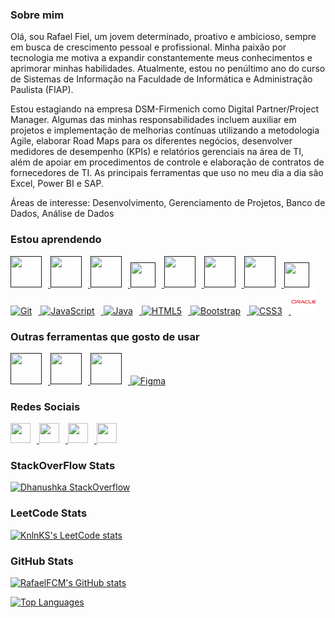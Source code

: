 ### Sobre mim

Olá, sou Rafael Fiel, um jovem determinado, proativo e ambicioso, sempre em busca de crescimento pessoal e profissional. Minha paixão por tecnologia me motiva a expandir constantemente meus conhecimentos e aprimorar minhas habilidades. Atualmente, estou no penúltimo ano do curso de Sistemas de Informação na Faculdade de Informática e Administração Paulista (FIAP).

Estou estagiando na empresa DSM-Firmenich como Digital Partner/Project Manager. Algumas das minhas responsabilidades incluem auxiliar em projetos e implementação de melhorias contínuas utilizando a metodologia Agile, elaborar Road Maps para os diferentes negócios, desenvolver medidores de desempenho (KPIs) e relatórios gerenciais na área de TI, além de apoiar em procedimentos de controle e elaboração de contratos de fornecedores de TI. As principais ferramentas que uso no meu dia a dia são Excel, Power BI e SAP.

Áreas de interesse: Desenvolvimento, Gerenciamento de Projetos, Banco de Dados, Análise de Dados

### Estou aprendendo

<p align="left">
  <a href="" target="_blank" rel="noreferrer">
    <img src="https://cdn.jsdelivr.net/gh/devicons/devicon@latest/icons/androidstudio/androidstudio-original-wordmark.svg" width="50" height="50" style="margin-right: 10px;" />
  </a>
  <a href="" target="_blank" rel="noreferrer">
    <img src="https://cdn.jsdelivr.net/gh/devicons/devicon@latest/icons/kotlin/kotlin-original-wordmark.svg" width="50" height="50" style="margin-right: 10px;" />
  </a>
  <a href="" target="_blank" rel="noreferrer">
    <img src="https://cdn.jsdelivr.net/gh/devicons/devicon@latest/icons/angularjs/angularjs-original-wordmark.svg" width="50" height="50" style="margin-right: 10px;" />
  </a>
  <a href="" target="_blank" rel="noreferrer">
    <img src="https://cdn.jsdelivr.net/gh/devicons/devicon@latest/icons/typescript/typescript-original.svg" width="40" height="40" style="margin-right: 10px;" />
  </a>
  <a href="" target="_blank" rel="noreferrer">
    <img src="https://cdn.jsdelivr.net/gh/devicons/devicon@latest/icons/nodejs/nodejs-original-wordmark.svg" width="50" height="50" style="margin-right: 10px;" />
  </a>
  <a href="" target="_blank" rel="noreferrer">
    <img src="https://cdn.jsdelivr.net/gh/devicons/devicon@latest/icons/tomcat/tomcat-original-wordmark.svg" width="50" height="50" style="margin-right: 10px;" />
  </a>
  <a href="" target="_blank" rel="noreferrer">
    <img src="https://cdn.jsdelivr.net/gh/devicons/devicon@latest/icons/dart/dart-original-wordmark.svg" width="50" height="50" style="margin-right: 10px;" />
  </a>
  <a href="" target="_blank" rel="noreferrer">
    <img src="https://cdn.jsdelivr.net/gh/devicons/devicon@latest/icons/flutter/flutter-original.svg" width="40" height="40" style="margin-right: 10px;" />
  </a>
  <a href="https://git-scm.com/" target="_blank" rel="noreferrer">
    <img src="https://raw.githubusercontent.com/danielcranney/readme-generator/main/public/icons/skills/git-colored.svg" width="36" height="36" alt="Git" style="margin-right: 10px;" />
  </a>
  <a href="https://developer.mozilla.org/en-US/docs/Web/JavaScript" target="_blank" rel="noreferrer">
    <img src="https://raw.githubusercontent.com/danielcranney/readme-generator/main/public/icons/skills/javascript-colored.svg" width="36" height="36" alt="JavaScript" style="margin-right: 10px;" />
  </a>
  <a href="https://www.oracle.com/java/" target="_blank" rel="noreferrer">
    <img src="https://raw.githubusercontent.com/danielcranney/readme-generator/main/public/icons/skills/java-colored.svg" width="36" height="36" alt="Java" style="margin-right: 10px;" />
  </a>
  <a href="https://developer.mozilla.org/en-US/docs/Glossary/HTML5" target="_blank" rel="noreferrer">
    <img src="https://raw.githubusercontent.com/danielcranney/readme-generator/main/public/icons/skills/html5-colored.svg" width="36" height="36" alt="HTML5" style="margin-right: 10px;" />
  </a>
  <a href="https://getbootstrap.com/" target="_blank" rel="noreferrer">
    <img src="https://raw.githubusercontent.com/danielcranney/readme-generator/main/public/icons/skills/bootstrap-colored.svg" width="36" height="36" alt="Bootstrap" style="margin-right: 10px;" />
  </a>
  <a href="https://www.w3.org/TR/CSS/#css" target="_blank" rel="noreferrer">
    <img src="https://raw.githubusercontent.com/danielcranney/readme-generator/main/public/icons/skills/css3-colored.svg" width="36" height="36" alt="CSS3" style="margin-right: 10px;" />
  </a>
  <a href="https://www.oracle.com/" target="_blank" rel="noreferrer">
    <img src="https://raw.githubusercontent.com/devicons/devicon/master/icons/oracle/oracle-original.svg" alt="oracle" width="40" height="40" style="margin-right: 10px;" />
  </a>
</p>

### Outras ferramentas que gosto de usar

<p align="left">
  <a href="" target="_blank" rel="noreferrer">
    <img src="https://cdn.jsdelivr.net/gh/devicons/devicon@latest/icons/trello/trello-original-wordmark.svg" width="50" height="50" style="margin-right: 10px;" />
  </a>
  <a href="" target="_blank" rel="noreferrer">
    <img src="https://cdn.jsdelivr.net/gh/devicons/devicon@latest/icons/photoshop/photoshop-original.svg" width="50" height="50" style="margin-right: 10px;" />
  </a>
  <a href="" target="_blank" rel="noreferrer">
    <img src="https://cdn.jsdelivr.net/gh/devicons/devicon@latest/icons/canva/canva-original.svg" width="50" height="50" style="margin-right: 10px;" />
  </a>
  <a href="https://www.figma.com/" target="_blank" rel="noreferrer">
    <img src="https://raw.githubusercontent.com/danielcranney/readme-generator/main/public/icons/skills/figma-colored.svg" width="36" height="36" alt="Figma" style="margin-right: 10px;" />
  </a>
</p>

### Redes Sociais

<p align="left">
  <a href="https://discord.com/users/rafaelfcm" target="_blank" rel="noreferrer">
    <img src="https://raw.githubusercontent.com/danielcranney/readme-generator/main/public/icons/socials/discord.svg" width="32" height="32" style="margin-right: 10px;" />
  </a>
  <a href="https://www.github.com/RafaelFCM" target="_blank" rel="noreferrer">
    <img src="https://raw.githubusercontent.com/danielcranney/readme-generator/main/public/icons/socials/github.svg" width="32" height="32" style="margin-right: 10px;" />
  </a>
  <a href="https://instagram.com/rafa.fiel01?igshid=YmMyMTA2M2Y=" target="_blank" rel="noreferrer">
    <img src="https://raw.githubusercontent.com/danielcranney/readme-generator/main/public/icons/socials/instagram.svg" width="32" height="32" style="margin-right: 10px;" />
  </a>
  <a href="https://www.linkedin.com/in/rafaelfcm" target="_blank" rel="noreferrer">
    <img src="https://raw.githubusercontent.com/danielcranney/readme-generator/main/public/icons/socials/linkedin.svg" width="32" height="32" style="margin-right: 10px;" />
  </a>
</p>

### StackOverFlow Stats

[![Dhanushka StackOverflow](https://github-readme-stackoverflow.vercel.app/?userID=3840208)](https://stackoverflow.com/users/3840208/dhanushka)

### LeetCode Stats

[![KnlnKS's LeetCode stats](https://leetcode-stats-six.vercel.app/api?username=madushandhanushka)](https://github.com/madushadhanushka/github-readme)


### GitHub Stats

<p align="left">
  <a href="http://www.github.com/RafaelFCM">
    <img src="https://github-readme-stats.vercel.app/api?username=RafaelFCM&show_icons=true&hide=&count_private=true&title_color=0891b2&text_color=ffffff&icon_color=0891b2&bg_color=1c1917&hide_border=true&show_icons=true" alt="RafaelFCM's GitHub stats" />
  </a>
</p>

<p align="left">
  <a href="https://github.com/RafaelFCM" align="left">
    <img src="https://github-readme-stats.vercel.app/api/top-langs/?username=RafaelFCM&langs_count=10&title_color=0891b2&text_color=ffffff&icon_color=0891b2&bg_color=1c1917&hide_border=true&locale=en&custom_title=Top%20%Languages" alt="Top Languages" />
  </a>
</p>
